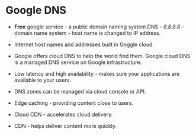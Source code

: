 # Google DNS

* **Free** google service - a public domain naming system DNS - *8.8.8.8* - domain name system - host name is changed to IP address.

* Internet host names and addresses built in Goggle cloud.

* Google offers cloud DNS to help the world find them. Google cloud DNS is a managed DNS service on Google infrastructure.

* Low latency and high availability - makes sure your applications are available to your users.

* DNS zones can be managed via cloud console or API.

* Edge caching - providing content close to users.

* Cloud CDN - accelerates cloud delivery.

* CDN - helps deliver content more quickly.
